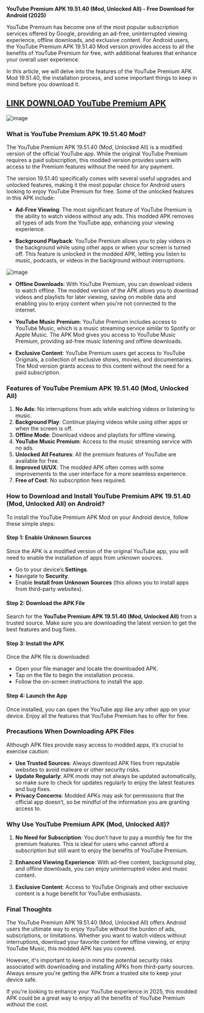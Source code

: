 **YouTube Premium APK 19.51.40 (Mod, Unlocked All) - Free Download for Android (2025)**

YouTube Premium has become one of the most popular subscription services offered by Google, providing an ad-free, uninterrupted viewing experience, offline downloads, and exclusive content. For Android users, the YouTube Premium APK 19.51.40 Mod version provides access to all the benefits of YouTube Premium for free, with additional features that enhance your overall user experience.

In this article, we will delve into the features of the YouTube Premium APK Mod 19.51.40, the installation process, and some important things to keep in mind before you download it.

## [LINK DOWNLOAD YouTube Premium APK](https://modfyp.com/youtube/)

![image](https://github.com/user-attachments/assets/12b3752e-9c27-491c-b972-ac45cfd83d11)



### What is YouTube Premium APK 19.51.40 Mod?

The YouTube Premium APK 19.51.40 (Mod, Unlocked All) is a modified version of the official YouTube app. While the original YouTube Premium requires a paid subscription, this modded version provides users with access to the Premium features without the need for any payment.

The version 19.51.40 specifically comes with several useful upgrades and unlocked features, making it the most popular choice for Android users looking to enjoy YouTube Premium for free. Some of the unlocked features in this APK include:

- **Ad-Free Viewing**: The most significant feature of YouTube Premium is the ability to watch videos without any ads. This modded APK removes all types of ads from the YouTube app, enhancing your viewing experience.
  
- **Background Playback**: YouTube Premium allows you to play videos in the background while using other apps or when your screen is turned off. This feature is unlocked in the modded APK, letting you listen to music, podcasts, or videos in the background without interruptions.

![image](https://github.com/user-attachments/assets/86c295ef-b900-40dc-b546-094c0811ca4a)

  
- **Offline Downloads**: With YouTube Premium, you can download videos to watch offline. The modded version of the APK allows you to download videos and playlists for later viewing, saving on mobile data and enabling you to enjoy content when you're not connected to the internet.
  
- **YouTube Music Premium**: YouTube Premium includes access to YouTube Music, which is a music streaming service similar to Spotify or Apple Music. The APK Mod gives you access to YouTube Music Premium, providing ad-free music listening and offline downloads.

- **Exclusive Content**: YouTube Premium users get access to YouTube Originals, a collection of exclusive shows, movies, and documentaries. The Mod version grants access to this content without the need for a paid subscription.

### Features of YouTube Premium APK 19.51.40 (Mod, Unlocked All)

1. **No Ads**: No interruptions from ads while watching videos or listening to music.
2. **Background Play**: Continue playing videos while using other apps or when the screen is off.
3. **Offline Mode**: Download videos and playlists for offline viewing.
4. **YouTube Music Premium**: Access to the music streaming service with no ads.
5. **Unlocked All Features**: All the premium features of YouTube are available for free.
6. **Improved UI/UX**: The modded APK often comes with some improvements to the user interface for a more seamless experience.
7. **Free of Cost**: No subscription fees required.

### How to Download and Install YouTube Premium APK 19.51.40 (Mod, Unlocked All) on Android?

To install the YouTube Premium APK Mod on your Android device, follow these simple steps:

#### Step 1: Enable Unknown Sources
Since the APK is a modified version of the original YouTube app, you will need to enable the installation of apps from unknown sources. 

- Go to your device’s **Settings**.
- Navigate to **Security**.
- Enable **Install from Unknown Sources** (this allows you to install apps from third-party websites).

#### Step 2: Download the APK File
Search for the **YouTube Premium APK 19.51.40 (Mod, Unlocked All)** from a trusted source. Make sure you are downloading the latest version to get the best features and bug fixes.

#### Step 3: Install the APK
Once the APK file is downloaded:

- Open your file manager and locate the downloaded APK.
- Tap on the file to begin the installation process.
- Follow the on-screen instructions to install the app.

#### Step 4: Launch the App
Once installed, you can open the YouTube app like any other app on your device. Enjoy all the features that YouTube Premium has to offer for free.

### Precautions When Downloading APK Files

Although APK files provide easy access to modded apps, it’s crucial to exercise caution:

- **Use Trusted Sources**: Always download APK files from reputable websites to avoid malware or other security risks.
- **Update Regularly**: APK mods may not always be updated automatically, so make sure to check for updates regularly to enjoy the latest features and bug fixes.
- **Privacy Concerns**: Modded APKs may ask for permissions that the official app doesn’t, so be mindful of the information you are granting access to.

### Why Use YouTube Premium APK (Mod, Unlocked All)?

1. **No Need for Subscription**: You don’t have to pay a monthly fee for the premium features. This is ideal for users who cannot afford a subscription but still want to enjoy the benefits of YouTube Premium.
  
2. **Enhanced Viewing Experience**: With ad-free content, background play, and offline downloads, you can enjoy uninterrupted video and music content.

3. **Exclusive Content**: Access to YouTube Originals and other exclusive content is a huge benefit for YouTube enthusiasts.

### Final Thoughts

The YouTube Premium APK 19.51.40 (Mod, Unlocked All) offers Android users the ultimate way to enjoy YouTube without the burden of ads, subscriptions, or limitations. Whether you want to watch videos without interruptions, download your favorite content for offline viewing, or enjoy YouTube Music, this modded APK has you covered.

However, it's important to keep in mind the potential security risks associated with downloading and installing APKs from third-party sources. Always ensure you're getting the APK from a trusted site to keep your device safe.

If you're looking to enhance your YouTube experience in 2025, this modded APK could be a great way to enjoy all the benefits of YouTube Premium without the cost.
